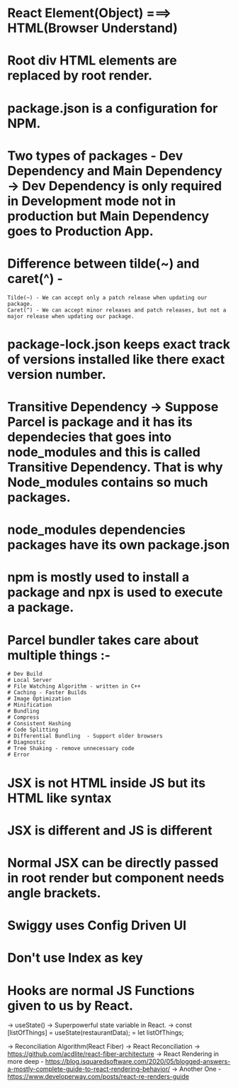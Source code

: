 # React Element(Object) ===> HTML(Browser Understand)

# Root div HTML elements are replaced by root render.

# package.json is a configuration for NPM.

# Two types of packages - Dev Dependency and Main Dependency -> Dev Dependency is only required in Development mode not in production but Main Dependency goes to Production App.

# Difference between tilde(~) and caret(^) -

    Tilde(~) - We can accept only a patch release when updating our package.
    Caret(^) - We can accept minor releases and patch releases, but not a major release when updating our package.

# package-lock.json keeps exact track of versions installed like there exact version number.

# Transitive Dependency -> Suppose Parcel is package and it has its dependecies that goes into node_modules and this is called Transitive Dependency. That is why Node_modules contains so much packages.

# node_modules dependencies packages have its own package.json

# npm is mostly used to install a package and npx is used to execute a package.

# Parcel bundler takes care about multiple things :-

    # Dev Build
    # Local Server
    # File Watching Algorithm - written in C++
    # Caching - Faster Builds
    # Image Optimization
    # Minification
    # Bundling
    # Compress
    # Consistent Hashing
    # Code Splitting
    # Differential Bundling  - Support older browsers
    # Diagnostic
    # Tree Shaking - remove unnecessary code
    # Error

# JSX is not HTML inside JS but its HTML like syntax

# JSX is different and JS is different

# Normal JSX can be directly passed in root render but component needs angle brackets.

# Swiggy uses Config Driven UI

# Don't use Index as key

# Hooks are normal JS Functions given to us by React.

-> useState() -> Superpowerful state variable in React.
-> const [listOfThings] = useState(restaurantData); = let listOfThings;

-> Reconciliation Algorithm(React Fiber)
-> React Reconciliation -> https://github.com/acdlite/react-fiber-architecture
-> React Rendering in more deep - https://blog.isquaredsoftware.com/2020/05/blogged-answers-a-mostly-complete-guide-to-react-rendering-behavior/
-> Another One - https://www.developerway.com/posts/react-re-renders-guide
